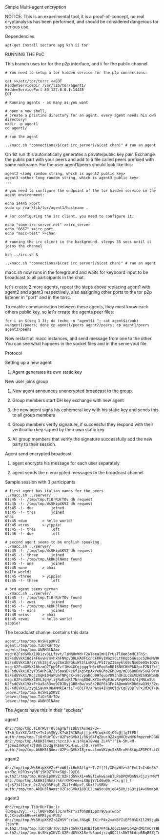 Simple Multi-agent encryption

NOTICE: This is an experimental tool, it is a proof-of-concept, no real cryptanalysis has been performed, and should be considered dangerous for serious use.

Dependencies

    apt-get install seccure apg ksh ii tor

RUNNING THE PoC

This branch uses tor for the p2p interface, and ii for the public channel.

    # You need to setup a tor hidden service for the p2p connections:

    cat >>/etc/tor/torrc <<EOT
    HiddenServiceDir /var/lib/tor/agent1/
    HiddenServicePort 80 127.0.0.1:14445
    EOT

    # Running agents - as many as you want

    # open a new shell,
    # create a pristine directory for an agent, every agent needs his own directory!
    mkdir -p agent1
    cd agent1/

    # run the agent

    ../macc.sh "connections/$(cat irc_server)/$(cat chan)" # run an agent

On 1st run this automatically generates a private/public key pair. Exchange the public part with your peers and add to a file called peers prefixed with some nickname. For the user agent1/peers should look like this:

    agent2 <long random string, which is agent2 public key>
    agent3 <other long random string, which is agent3 public key>
    ...

    # you need to configure the endpoint of the tor hidden service in the agent environment:

    echo 14445 >port
    sudo cp /var/lib/tor/agent1/hostname .

    # For configuring the irc client, you need to configure it:

    echo "some-irc-server.net" >>irc_server
    echo "6667" >>irc_port
    echo "macc-test" >>chan

    # running the irc client in the background. sleeps 35 secs until it joins the channel

    ksh ../irc.sh &

    ../macc.sh "connections/$(cat irc_server)/$(cat chan)" # run an agent

macc.sh now runs in the foreground and waits for keyboard input to be broadcast to all participants in the chat.

let's create 2 more agents, repeat the steps above replacing agent1 with agent2 and agent3 respectively, also assigning other ports to the tor p2p listener in "port" and in the torrc.

To enable communication between these agents, they must know each others public key, so let's create the agents peer files:

    for i in $(seq 1 3); do (echo -n "agent$i "; cat agent$i/pub) >>agent1/peers; done cp agent1/peers agent2/peers; cp agent1/peers agent3/peers

Now restart all macc instances, and send message from one to the other. You can see what happens in the socket files and in the server/out file.

Protocol

Setting up a new agent

 1. Agent generates its own static key

New user joins group

 1. New agent announces unencrypted broadcast to the group.

 2. Group members start DH key exchange with new agent

 3. the new agent signs his ephemeral key with his static key and sends this to all group members

 4. Group members verify signature, if successful they respond with their verification key signed by their own static key

 5. All group members that verify the signature successfully add the new party to their session.

Agent send encrypted broadcast

 1. agent encrypts his message for each user separately

 2. agent sends the n encrypted messages to the broadcast channel

Sample session with 3 participants

    # first agent has italian names for the peers
    ../macc.sh ../server/
    01:45 -!- /tmp/tmp.TiOrRUrTOv dh request
    01:45 -!- /tmp/tmp.WsSHipXKVZ dh request
    01:45 -!- due        joined
    01:45 -!- tres       joined
    ohai
    01:45 <due       > hello world!
    01:45 <tres      > yippie!
    01:45 -!- tres       left
    01:46 -!- due        left

    # second agent seems to be english speaking
    ../macc.sh ../server/
    01:45 -!- /tmp/tmp.WsSHipXKVZ dh request
    01:45 -!- three      joined
    01:45 -!- /tmp/tmp.AkBH3lNAmz found
    01:45 -!- one        joined
    01:45 <one       > ohai
    hello world!
    01:45 <three     > yippie!
    01:45 -!- three      left

    # 3rd agent seems german
    ../macc.sh ../server/
    01:45 -!- /tmp/tmp.TiOrRUrTOv found
    01:45 -!- zwei       joined
    01:45 -!- /tmp/tmp.AkBH3lNAmz found
    01:45 -!- eins       joined
    01:45 <eins      > ohai
    01:45 <zwei      > hello world!
    yippie!

The broadcast channel contains this data

    agent:/tmp/tmp.WsSHipXKVZ
    agent:/tmp/tmp.TiOrRUrTOv
    agent:/tmp/tmp.AkBH3lNAmz
    msg:U2FsdGVkX19D1zvDLLfsvt/TsMh8nWd+F2WleeaImH1FrUsTl8eo5mHC3FnS: U2FsdGVkX18qi4F6vvH7mvhxhFNVpvQULHA0FCcnCFKRy1WGzsCLthKqb5n6spc52HeMVU6MSm+Q+Pb+7nPZFBoUq43TCrMg4+pj/s+2bNNJtaPDMpfVywnoVUjPlvgAxB9Yfn4grwLLWrI= U2FsdGVkX18/sY/nk3Sj4lvg7Am1NPGkiWl5lLmKRL/PSI7pZISmykl69cNx6De0Qv1OZrwUnc8iuyJYyOaFybSyCghiUBKHYZuNdDTwbTPtxsvxJi1TKVbE0DiUyw1ftnoB5+qXXIlSTeE=
    msg:U2FsdGVkX18hzmQCTpp9Fzf1Kw4GCqjgqqfH6r6Eoo3mBR16NVCKNPkD2pcE2N1ZctTKb3k=: U2FsdGVkX18ZyY35AHhGQ/Zv5oasDkcKf1KgStpAxVeNGho2GMBwg/mE06B0BNVSuGH9YxFz2CIWuNPO/moFlhkjXz0KdZbWuC6RMpwtI9zXxWqeFpJHwY8tVjueqKCitjklC/0nfJeZXeQ= U2FsdGVkX1/KqjzUqH104aPUaTNPgrK+x9cvpaKCu0HfquoVD9JhdFILCBsVbW2h9SWbmQo8ZVgkYSxc3CzY5GVY9XVo9Xe6deTvjjIUQMH2fQxbbslZOEbZnjR0bMdYOkbsd0ArIIMWDeg=
    msg:U2FsdGVkX18VL3gHylijRwEiqKl7Nrnq8DduXYXx+RgEJovRVqH9QE4/4jMNLo5U: U2FsdGVkX19XxF+Xa5a53vq9C0JDyjGB8rBw/vsEk2BOF6k3Fn7AQmmWbKDU6kwQ39/S2cz/k0+/PO5/BhFLnPGh3A0iuGYareSRtic2AlpgqFKMs6yI+FcwLWApug6ChTtLlAxyxdr9KsE= U2FsdGVkX1/zygLSauW+O8AMMkE4riLT+6D1FV/aPax94IHg8Qjd/CgFyQBTvPxJd38T+Da7UBacwUtLBkY0zd7qrf4Vy8LUtBdkGPkhHkNprC5whKyX579uKHazfXMqnHnAoiUREL9jsoQ=
    leave:/tmp/tmp.WsSHipXKVZ
    leave:/tmp/tmp.TiOrRUrTOv
    leave:/tmp/tmp.AkBH3lNAmz

The Agents have this in their "sockets"

agent1

    dh2:/tmp/tmp.TiOrRUrTOv:&gTEf?IDbV7Asmez~3+-%Tk6_UxYXC/XST<+T<1p%@Wy.K?sK]%INRqt||ju#R(wqkdX;O9c@|]g7(PD!
    auth:/tmp/tmp.TiOrRUrTOv:U2FsdGVkX1/R6j64FqZbucHZ2xqH0CbvMVKfmpzrnMJG88nSwdprgbrm7Q5TyQtgfYW+ZgURNgHqOm0NvsCdaJPCHRYmIVqdpMLjnlprzfBpQRpkMK/KgKLRz7MaIu5m1Kx69TwikaXRYTYB512sJoVoNB5WZLLFDCPoO7yVMawljY9Bjb0ZDAEzTcAKbMLr5gdgoR/9E1lLg2YUR84MM0drO2PU/OzdkAVYP71S/l6Ei/KwOG8aIng1ZmVygCb8PNf5LcNpXxE8m0KFXS1CjLngGj/5VWXvJk6W
    dh2:/tmp/tmp.AkBH3lNAmz:%zczJU-o;$!RiA}EwWq_ZL4%^!^IA-5M.<M-^j3ewZ)WKy@)3}UAk[5v3g)R$66*XLH)wL,c}D.7?eVT=
    auth:/tmp/tmp.AkBH3lNAmz:U2FsdGVkX18jruuclmmVKVpcSkB8rxMhStWpAP3PCSsiCGfZMFdwBjnKPN91uVTDCDNaH0e9E/0l2DZT1MF/yOjcB6eglonjn7YFaCm0Rn6p9af6Jb/ZCz8hqADA4IPVjjLRo60pAuxeW/W60gcXl0oeizGcfe659KzUVbCpHxGvqpmJNdp2MOSLt6NNiGJOCKMG1d5hM9NAobnvcCWGii153IYE8chgF6OTgtGcC12s880mNPqiRPbzj6GmglYWZJjnUImN82toJrIYOySOQgUmjJQg9bNSBLmK

agent2

    dh:/tmp/tmp.WsSHipXKVZ:#*vW6]:tRnKA)lg*~T:Z!|?l/XMqvHY><5^EmLI<I<KeSk?u+dRc_HJR3s<y5N^j5KOZTO%xSQ@-?9@E6
    auth2:/tmp/tmp.WsSHipXKVZ:U2FsdGVkX1+nNEfIwkwEaebTLRoDPOWQmN9/CjzjrMRYhTIN3mRMMK56CUomg0FoCJiJahywvoSL5LfFOc3QGQHnT6vV7HWau9JT3TURfHQKh6nV6Bpw2MIcKCi/dqpphH+/A/CAYJ2bTRFN23brtqBfGqEtWjpQmj50q0TB3TRH6DswfxoqlzcFtyfMTXjdY1RjQwPOHaRvAfoHZsPJbNUyX0TdlmJGFT9uAOnOZ4J9y0TMNFaW1C3vNCcQQqxG4t80PR8PQGXET/B3i09GijCIc5kExJ4xUPoE
    dh2:/tmp/tmp.AkBH3lNAmz:%krrGWX>ee=iXQpjY/Ld6w@6,+Cx;g||_!<{c$7}4]Co;n_JcZ/qV05PtgE_Z&if+dGp>?,$Ux!?iSRNv
    auth:/tmp/tmp.AkBH3lNAmz:U2FsdGVkX1801LJLnW9ou0njeD458b/sG9tj14wUUmKp0JyXEZUmy5A+y9exsnbXEwkzEOrB5O7n1p3EbxTvUwtX/KBP7NyvfyxZY7T6ZB33TnltldD3095T9lIqCf3BilFuxUtQjJRIf6FBTfTZp/K/iJsW0HDJglQVkEnYizw2Gflz3w+xtuqIZVnDrcwJ9XtHben0B+SxlOoHYRWQnX9YzR76Iau1oMvUBGrxVPa1454Pcs1Py2R6QfEIDiMTxIDqkYSmOI2xEjrWv8XSEFfnu3b0ZChZ/E3M

agent3

    dh:/tmp/tmp.TiOrRUrTOv:(+{LN6qxJVy:.-/;;lW0PeD5@[Jc7nfRr^xzfOh8B15pX!9USu(wdb?U,JX>ivBx6Rv=+l6PR(yx)PUS/
    dh:/tmp/tmp.WsSHipXKVZ:&ZHSV^cr1oL!N&gK_lX|rP4x2<aN3YIiEP59%DX{l295;u0WErsnhOl,nDqneo[HsDs)ks2MzK-[t8n*M
    auth2:/tmp/tmp.TiOrRUrTOv:U2FsdGVkX19xBJf607P4dEJq62I66P5b4ZFdM1tmOrrBBRhk56JBY0O3PX17KBgV4oDznx+NMjLBTiKUtnNbRWnNjhhKEhp8TSNf7aShbhBgpvWdXiN4btLRJafUa0PjrKG3ltjIjY1JDonkxT0L7He7fwF3IadaTw+3yelbs/uAve7IRiL0Bhl1JRvpQbu3iGSWP+rlWUJuUwhU/koVTFxuK5e6BPRZBAfp9x/iyZTjRg0DbFFuvEE197HrpCQa0KxErur0mU9vVdQEsCCVvcHNuFMpLkRFlbH7
    auth2:/tmp/tmp.WsSHipXKVZ:U2FsdGVkX18vfb5axdjrLq8QCltsDW7BLdcpBBqBSZjTwmOIgkfv8X5scgrUz05qiRBy8gBGIP+qveLuDbc27k2NHckHxOJ/ciDk07zogzi2FeemGK/pmRmSCvvZOQGcu17XQBMf2Wr8N+3507scFRBMvg7GAXkM12E/hMrdoF8Wq2a0334kpNdT+EceBRkPXQYspbbLzl3FiSy+OTRzMCXU68GC2AapKuTsjo8RWTr9CaM+Ci5JgCvWTkBRWHw/1CYacJbc/e3m0WAw52Tnw28GPMoZQIyUuad+

